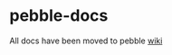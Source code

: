 # pebble-docs
All docs have been moved to pebble [wiki](https://github.com/PebbleTemplates/pebble/wiki)
